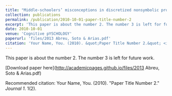 ```yaml
---
title: "Middle-schoolers’ misconceptions in discretized nonsymbolic proportional reasoning explain fraction biases better than their continuous reasoning: Evidence from correlation and cluster analyses"
collection: publications
permalink: /publication/2010-10-01-paper-title-number-2
excerpt: 'This paper is about the number 2. The number 3 is left for future work.'
date: 2010-10-01
venue: 'Cognitive pYSCHOLOGY'
paperurl: 'files/2013 Abreu, Soto & Arias.pdf'
citation: 'Your Name, You. (2010). &quot;Paper Title Number 2.&quot; <i>Journal 1</i>. 1(2).'
---
```

This paper is about the number 2. The number 3 is left for future work.

[Download paper here](http://academicpages.github.io/files/2013 Abreu, Soto & Arias.pdf)

Recommended citation: Your Name, You. (2010). "Paper Title Number 2." <i>Journal 1</i>. 1(2).
